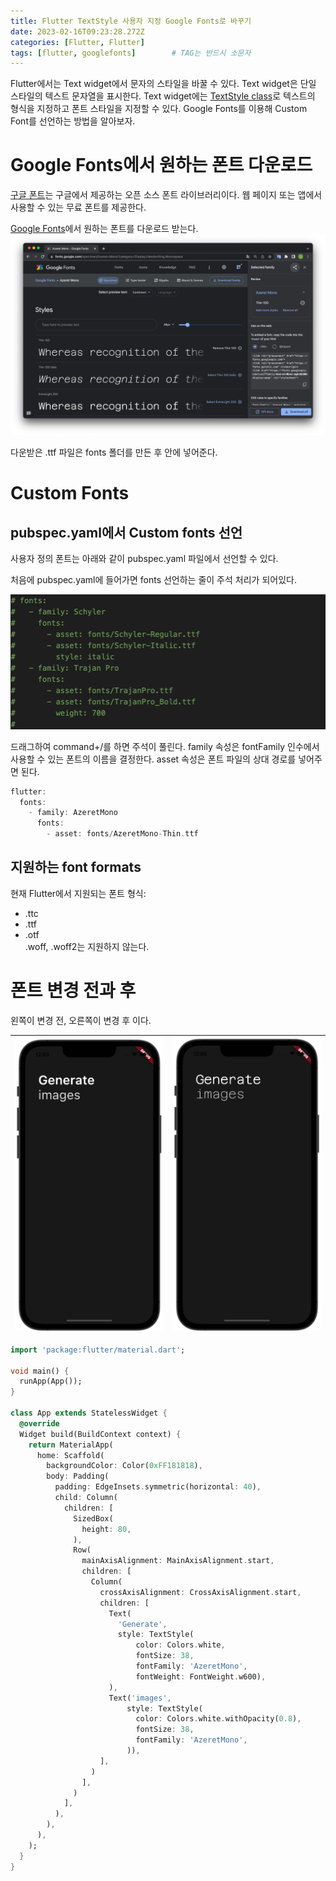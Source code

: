 ```yaml
---
title: Flutter TextStyle 사용자 지정 Google Fonts로 바꾸기
date: 2023-02-16T09:23:28.272Z
categories: [Flutter, Flutter]
tags: [flutter, googlefonts]		# TAG는 반드시 소문자
---
```


Flutter에서는 Text widget에서 문자의 스타일을 바꿀 수 있다. Text widget은 단일 스타일의 텍스트 문자열을 표시한다. Text widget에는 [TextStyle class](https://api.flutter.dev/flutter/painting/TextStyle-class.html)로 텍스트의 형식을 지정하고 폰트 스타일을 지정할 수 있다. 
Google Fonts를 이용해 Custom Font를 선언하는 방법을 알아보자.

# Google Fonts에서 원하는 폰트 다운로드

[구글 폰트](https://fonts.google.com/)는 구글에서 제공하는 오픈 소스 폰트 라이브러리이다. 웹 페이지 또는 앱에서 사용할 수 있는 무료 폰트를 제공한다. 

[Google Fonts](https://fonts.google.com/)에서 원하는 폰트를 다운로드 받는다.
![google_fonts](/assets/img/to/google_fonts.png)

다운받은 .ttf 파일은 fonts 폴더를 만든 후 안에 넣어준다.

# Custom Fonts

## pubspec.yaml에서 Custom fonts 선언

사용자 정의 폰트는 아래와 같이 pubspec.yaml 파일에서 선언할 수 있다. 

처음에 pubspec.yaml에 들어가면 fonts 선언하는 줄이 주석 처리가 되어있다.

![textstyle_anotation](/assets/img/to/textstyle_anotation.png)

드래그하여 command+/를 하면 주석이 풀린다. family 속성은 fontFamily 인수에서 사용할 수 있는 폰트의 이름을 결정한다. asset 속성은 폰트 파일의 상대 경로를 넣어주면 된다.

```dart
flutter:
  fonts:
    - family: AzeretMono
      fonts:
        - asset: fonts/AzeretMono-Thin.ttf
```

## 지원하는 font formats

현재 Flutter에서 지원되는 폰트 형식:  
* .ttc   
* .ttf  
* .otf  
.woff, .woff2는 지원하지 않는다.


# 폰트 변경 전과 후
왼쪽이 변경 전, 오른쪽이 변경 후 이다.

![image.jpg1](/assets/img/to/flutter_textstyle_before.png) | ![image.jpg2](/assets/img/to/flutter_textstyle_after.png) |
| --- | --- | 


```dart
import 'package:flutter/material.dart';

void main() {
  runApp(App());
}

class App extends StatelessWidget {
  @override
  Widget build(BuildContext context) {
    return MaterialApp(
      home: Scaffold(
        backgroundColor: Color(0xFF181818),
        body: Padding(
          padding: EdgeInsets.symmetric(horizontal: 40),
          child: Column(
            children: [
              SizedBox(
                height: 80,
              ),
              Row(
                mainAxisAlignment: MainAxisAlignment.start,
                children: [
                  Column(
                    crossAxisAlignment: CrossAxisAlignment.start,
                    children: [
                      Text(
                        'Generate',
                        style: TextStyle(
                            color: Colors.white,
                            fontSize: 38,
                            fontFamily: 'AzeretMono',
                            fontWeight: FontWeight.w600),
                      ),
                      Text('images',
                          style: TextStyle(
                            color: Colors.white.withOpacity(0.8),
                            fontSize: 38,
                            fontFamily: 'AzeretMono',
                          )),
                    ],
                  )
                ],
              )
            ],
          ),
        ),
      ),
    );
  }
}

```
